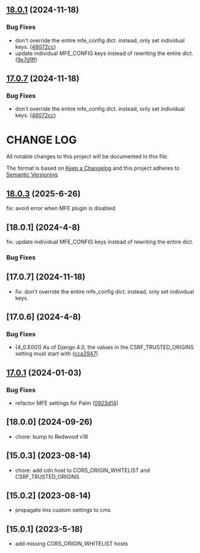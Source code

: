 ## [18.0.1](https://github.com/cookiecutter-openedx/tutor-contrib-k8s-deploy-tasks/compare/v18.0.0...v18.0.1) (2024-11-18)


### Bug Fixes

* don't override the entire mfe_config dict. instead, only set individual keys. ([46072cc](https://github.com/cookiecutter-openedx/tutor-contrib-k8s-deploy-tasks/commit/46072cceff867e592694d53d7c7cf0b1fd2dbce5))
* update individual MFE_CONFIG keys instead of rewriting the entire dict. ([9e7d1ff](https://github.com/cookiecutter-openedx/tutor-contrib-k8s-deploy-tasks/commit/9e7d1ff856d83a98ea33d1f7e8db727edd3059e1))

## [17.0.7](https://github.com/cookiecutter-openedx/tutor-contrib-k8s-deploy-tasks/compare/v17.0.6...v17.0.7) (2024-11-18)


### Bug Fixes

* don't override the entire mfe_config dict. instead, only set individual keys. ([46072cc](https://github.com/cookiecutter-openedx/tutor-contrib-k8s-deploy-tasks/commit/46072cceff867e592694d53d7c7cf0b1fd2dbce5))

# CHANGE LOG

All notable changes to this project will be documented in this file.

The format is based on [Keep a Changelog](http://keepachangelog.com/)
and this project adheres to [Semantic Versioning](http://semver.org/).

## [18.0.3](https://github.com/cookiecutter-openedx/tutor-contrib-k8s-deploy-tasks/compare/v18.0.1...v18.0.3) (2025-6-26)

fix: avoid error when MFE plugin is disabled


## [18.0.1] (2024-4-8)

fix: update individual MFE_CONFIG keys instead of rewriting the entire dict.

### Bug Fixes
## [17.0.7] (2024-11-18)

- fix: don't override the entire mfe_config dict. instead, only set individual keys.

## [17.0.6] (2024-4-8)

### Bug Fixes

* (4_0.E001) As of Django 4.0, the values in the CSRF_TRUSTED_ORIGINS setting must start with ([cca2947](https://github.com/cookiecutter-openedx/tutor-contrib-k8s-deploy-tasks/commit/cca294747ee5ba2f1344ddb0c65e73ae7ce6f429))


## [17.0.1](https://github.com/cookiecutter-openedx/tutor-contrib-k8s-deploy-tasks/compare/v17.0.0...v17.0.1) (2024-01-03)

### Bug Fixes

* refactor MFE settings for Palm ([0923d14](https://github.com/cookiecutter-openedx/tutor-contrib-k8s-deploy-tasks/commit/0923d148493c371446dcce09ef7945e9e12365ca))

## [18.0.0] (2024-09-26)

- chore: bump to Redwood v18

## [15.0.3] (2023-08-14)

- chore: add cdn host to CORS_ORIGIN_WHITELIST and CSRF_TRUSTED_ORIGINS

## [15.0.2] (2023-08-14)

- propagate lms custom settings to cms

## [15.0.1] (2023-5-18)

- add missing CORS_ORIGIN_WHITELIST hosts

